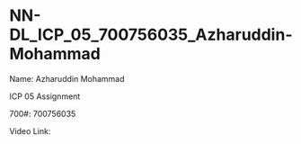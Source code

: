 # NN-DL_ICP_05_700756035_Azharuddin-Mohammad

Name: Azharuddin Mohammad

ICP 05 Assignment

700#: 700756035

Video Link: 
